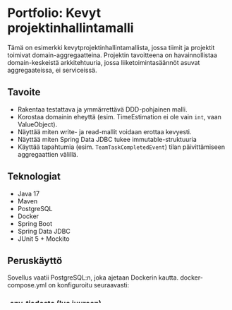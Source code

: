 # Portfolio: Kevyt projektinhallintamalli

Tämä on esimerkki kevytprojektinhallintamallista, jossa tiimit ja projektit toimivat domain-aggregaatteina. Projektin tavoitteena on havainnollistaa domain-keskeistä arkkitehtuuria, jossa liiketoimintasäännöt asuvat aggregaateissa, ei serviceissä.


## Tavoite

- Rakentaa testattava ja ymmärrettävä DDD-pohjainen malli.
- Korostaa domainin eheyttä (esim. TimeEstimation ei ole vain `int`, vaan ValueObject).
- Näyttää miten write- ja read-mallit voidaan erottaa kevyesti.
- Näyttää miten Spring Data JDBC tukee immutable-struktuuria
- Käyttää tapahtumia (esim. `TeamTaskCompletedEvent`) tilan päivittämiseen aggregaattien välillä.


## Teknologiat

- Java 17
- Maven
- PostgreSQL
- Docker
- Spring Boot
- Spring Data JDBC
- JUnit 5 + Mockito

## Peruskäyttö

Sovellus vaatii PostgreSQL:n, joka ajetaan Dockerin kautta. docker-compose.yml on konfiguroitu seuraavasti:

### .env-tiedosto (luo juureen)
POSTGRES_PASSWORD=salasana123

PGDATA_VOLUME=/c/Users/demo/postgres-data

#### PostrgeSql-kontin käynnistys
```docker compose up -d```

### Spring-boot 
Sovellus olettaa env-muuttujista löytyvän tietokannan salasanan. Sen voi Windows/cmd-promptissa asettaa esimerkiksi näin ```set POSTGRES_PASSWORD=salasana123```
Itse sovellus käynnistetään project-demo-kansiossa ajamalla komento ```mvn spring-boot:run```

## Domainin rakenne

- **Project**: Omistaa alkuarvion (InitialEstimation), projektille lisätään tehtäviä. Projekti itse huolehtii tehtäviä lisättäessä, että arvioitu aika-arvio ei ylity
- **Team**: Omistaa tiimin jäsenet ja vastaa tehtävien hallinnasta.
- **TeamTask**: Edustaa tiimin työyksikköä ja säilyttää elinkaaren sekä mahdollisesti toteutuneen ajan (`ActualTimeSpent`).

## Value Objectit

- **TimeEstimation**: Abstraktoi ajan arvion. Estää virheelliset arvot (esim. negatiiviset tunnit).
- **ActualSpentTime**: Kuvaa oikeasti kulunutta aikaa. Voi päivittyä vasta kun task on valmis.
- **ProjectId, ProjectTaskId, ContactPersonId, TaskId, TeamId, TeamTaskId, TeamMemberId**: Varmistavat oikeat ID-käytännöt ilman paljaita merkkijonoja tai UUID:itä.


## Eventit

Tietyt aggregaattitapahtumat laukaisevat muita päivityksiä järjestelmässä:

- `TaskAddedToProjectEvent`: syntyy, kun uusi taski lisätään projektille, käsittelijä lähettää tästä sähköpostia projektin yhteyshenkilölle. Tämä demonstroi "side-effect":in käsittelyä
- `TeamTaskCompletedEvent`: kun tiimi merkitsee tehtävän valmiiksi, tämän eventin käsittelijä päivittää projektin vastaavan taskin valmiiksi toteutuneen työmäärän kanssa. Projekti itse huolehtii itse siitä, että projekti merkitään valmiiksi jos kaikki sen tehtävät ovat valmiita. Tämän eventin käsittely demonstroi DDD:n perusperiaatetta, että kahta aggregate roottia ei saa tallentaa yhdessä transaktiossa. Eventin käsittely on myös idempotentti. Jos sen käsittelyn aikana tapahtuu optimistisen lukituksen virhe, yritetään uudestaan. Jos puolestaan toinen osapuoli on yrittänyt lisätä tehtävää, tarkistetaan onko projekti jo valmis ja hylätään sen aiheuttama päivitys (jos projekti on jo valmis)

## REST-endpointit (esimerkit)

### Luo projekti
```curl --location 'http://localhost:8080/projects' --header 'Content-Type: application/json' --data-raw '{"name":"coding project", "description":"portfolio demonstration", "estimatedEndDate": "2026-01-01", "estimation":{"hours":10,"minutes":55}, "contactPersonInput":{"name":"tapio niemelä","email":"tapio.niemela_1@yahoo.com"}}'```

### Lisää taski projektille
```curl --location 'http://localhost:8080/projects/cd8a4243-717b-4181-bb5a-83381f511920/tasks' --header 'Content-Type: application/json' --data '{"name":"java code", "description":"make java code demonstrating ddd and spring data jdbc", "estimation":{"hours":8, "minutes":0}}'```

### Lisää tiimi
```curl --location 'localhost:8080/teams' --header 'Content-Type: application/json' --data '{"name":"ddd and spring data jdbc demonstration team"}'```

### Lisää tiimille jäsen
```curl --location 'localhost:8080/teams/791031a6-922b-4ea0-93da-ae7b21a7a09b/members' --header 'Content-Type: application/json' --data '{"name":"tapio niemelä", "profession":"ddd enthuistic"}'```

### Lisää (projektin) taski tiimille
```curl --location --request POST 'localhost:8080/teams/791031a6-922b-4ea0-93da-ae7b21a7a09b/tasks/by-project-id/6e46e573-1bf4-46e9-a633-fb7447e42c16' --data ''```

### Assignoi taski tiimin jäsenelle
```curl --location --request PATCH 'localhost:8080/teams/791031a6-922b-4ea0-93da-ae7b21a7a09b/tasks/5ad12dec-34be-40a9-ab9a-0c619b6ae6ab/assignee' --header 'Content-Type: application/json' --data '{"assigneeId":"c41c9a87-688f-428d-a1d5-4134f1faeeaf"}'```

### Ota taski käsittelyyn
```curl --location --request POST 'localhost:8080/teams/791031a6-922b-4ea0-93da-ae7b21a7a09b/tasks/5ad12dec-34be-40a9-ab9a-0c619b6ae6ab/mark-in-progress' --data ''```

### Merkitse taski valmiiksi
```curl --location 'localhost:8080/teams/791031a6-922b-4ea0-93da-ae7b21a7a09b/tasks/f078044f-72dc-4f70-9230-affece4758db/complete' --header 'Content-Type: application/json' --data '{"hours":2, "minutes":0}'```

### Hae annettu projekti
```curl --location 'http://localhost:8080/projects/cd8a4243-717b-4181-bb5a-83381f511920' --data ''```

### Hae annettu tiimi
```curl --location 'http://localhost:8080/teams/791031a6-922b-4ea0-93da-ae7b21a7a09b' --data ''```

## Rajoitteet ja huomiot

- Tämä projekti demonstroi lähinnä DDD ja Spring Data JDBC-osaamista. Siinä ei ole toteutettu mm. oikeaa autentikoitumista tai minkäänlaista käyttöliittymää
- Tavoitteena on ollut pitää aggregate-malli keskittyneenä toimintoihin (write). Tietojen hakeminen(read) on toteutettu erikseen suorilla SQL-kyselyillä. Read-malli on tehty kevyesti, koska se ei ole oleellinen osa demoa
- Yksikkötestit on tehty vain kriittisille toiminnallisuuksille

## Kehittäjä

- Toteuttanut Tapio Niemelä. Portfolio toimii todisteena osaamisesta:
- Java + Spring Boot + Spring Data JDBC
- Domain Driven Design (aggregaatit, säännöt, eventit)
- Testivetoisuus
- Käytännöllinen REST-rajapinta
